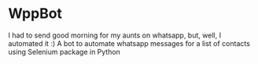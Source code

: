 # WppBot
I had to send good morning for my aunts on whatsapp, but, well, I automated it :)
A bot to automate whatsapp messages for a list of contacts using Selenium package in Python
